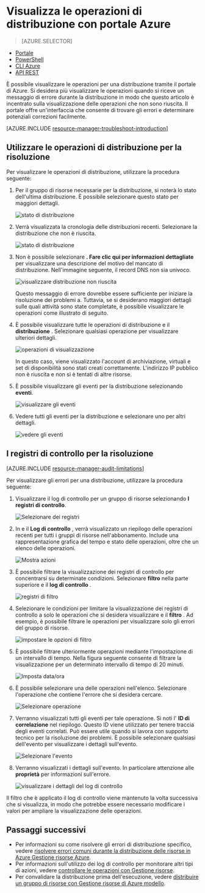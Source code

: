<properties
   pageTitle="Visualizzare le operazioni di distribuzione con portale | Microsoft Azure"
   description="In questo articolo viene descritto come utilizzare il portale di Azure per trovare gli errori di distribuzione di Manager delle risorse."
   services="azure-resource-manager,virtual-machines"
   documentationCenter=""
   tags="top-support-issue"
   authors="tfitzmac"
   manager="timlt"
   editor="tysonn"/>

<tags
   ms.service="azure-resource-manager"
   ms.devlang="na"
   ms.topic="article"
   ms.tgt_pltfrm="vm-multiple"
   ms.workload="infrastructure"
   ms.date="06/15/2016"
   ms.author="tomfitz"/>

# <a name="view-deployment-operations-with-azure-portal"></a>Visualizza le operazioni di distribuzione con portale Azure

> [AZURE.SELECTOR]
- [Portale](resource-manager-troubleshoot-deployments-portal.md)
- [PowerShell](resource-manager-troubleshoot-deployments-powershell.md)
- [CLI Azure](resource-manager-troubleshoot-deployments-cli.md)
- [API REST](resource-manager-troubleshoot-deployments-rest.md)

È possibile visualizzare le operazioni per una distribuzione tramite il portale di Azure. Si desidera più visualizzare le operazioni quando si riceve un messaggio di errore durante la distribuzione in modo che questo articolo è incentrato sulla visualizzazione delle operazioni che non sono riuscita. Il portale offre un'interfaccia che consente di trovare gli errori e determinare potenziali correzioni facilmente.

[AZURE.INCLUDE [resource-manager-troubleshoot-introduction](../includes/resource-manager-troubleshoot-introduction.md)]

## <a name="use-deployment-operations-to-troubleshoot"></a>Utilizzare le operazioni di distribuzione per la risoluzione

Per visualizzare le operazioni di distribuzione, utilizzare la procedura seguente:

1. Per il gruppo di risorse necessarie per la distribuzione, si noterà lo stato dell'ultima distribuzione. È possibile selezionare questo stato per maggiori dettagli.

    ![stato di distribuzione](./media/resource-manager-troubleshoot-deployments-portal/deployment-status.png)

2. Verrà visualizzata la cronologia delle distribuzioni recenti. Selezionare la distribuzione che non è riuscita.

    ![stato di distribuzione](./media/resource-manager-troubleshoot-deployments-portal/select-deployment.png)

3. Non è possibile selezionare **. Fare clic qui per informazioni dettagliate** per visualizzare una descrizione del motivo del mancato di distribuzione. Nell'immagine seguente, il record DNS non sia univoco.  

    ![visualizzare distribuzione non riuscita](./media/resource-manager-troubleshoot-deployments-portal/view-error.png)

    Questo messaggio di errore dovrebbe essere sufficiente per iniziare la risoluzione dei problemi a. Tuttavia, se si desiderano maggiori dettagli sulle quali attività sono state completate, è possibile visualizzare le operazioni come illustrato di seguito.

4. È possibile visualizzare tutte le operazioni di distribuzione e il **distribuzione** . Selezionare qualsiasi operazione per visualizzare ulteriori dettagli.

    ![operazioni di visualizzazione](./media/resource-manager-troubleshoot-deployments-portal/view-operations.png)

    In questo caso, viene visualizzato l'account di archiviazione, virtuali e set di disponibilità sono stati creati correttamente. L'indirizzo IP pubblico non è riuscita e non si è tentati di altre risorse.

5. È possibile visualizzare gli eventi per la distribuzione selezionando **eventi**.

    ![visualizzare gli eventi](./media/resource-manager-troubleshoot-deployments-portal/view-events.png)

6. Vedere tutti gli eventi per la distribuzione e selezionare uno per altri dettagli.

    ![vedere gli eventi](./media/resource-manager-troubleshoot-deployments-portal/see-all-events.png)

## <a name="use-audit-logs-to-troubleshoot"></a>I registri di controllo per la risoluzione

[AZURE.INCLUDE [resource-manager-audit-limitations](../includes/resource-manager-audit-limitations.md)]

Per visualizzare gli errori per una distribuzione, utilizzare la procedura seguente:

1. Visualizzare il log di controllo per un gruppo di risorse selezionando **I registri di controllo**.

    ![Selezionare dei registri](./media/resource-manager-troubleshoot-deployments-portal/select-audit-logs.png)

2. In e il **Log di controllo** , verrà visualizzato un riepilogo delle operazioni recenti per tutti i gruppi di risorse nell'abbonamento. Include una rappresentazione grafica del tempo e stato delle operazioni, oltre che un elenco delle operazioni.

    ![Mostra azioni](./media/resource-manager-troubleshoot-deployments-portal/audit-summary.png)

3. È possibile filtrare la visualizzazione dei registri di controllo per concentrarsi su determinate condizioni. Selezionare **filtro** nella parte superiore e il **log di controllo** .

    ![registri di filtro](./media/resource-manager-troubleshoot-deployments-portal/filter-logs.png)

4. Selezionare le condizioni per limitare la visualizzazione dei registri di controllo a solo le operazioni che si desidera visualizzare e il **filtro** . Ad esempio, è possibile filtrare le operazioni per visualizzare solo gli errori del gruppo di risorse.

    ![impostare le opzioni di filtro](./media/resource-manager-troubleshoot-deployments-portal/set-filter.png)

5. È possibile filtrare ulteriormente operazioni mediante l'impostazione di un intervallo di tempo. Nella figura seguente consente di filtrare la visualizzazione per un determinato intervallo di tempo di 20 minuti.

    ![Imposta data/ora](./media/resource-manager-troubleshoot-deployments-portal/select-time.png)

6. È possibile selezionare una delle operazioni nell'elenco. Selezionare l'operazione che contiene l'errore che si desidera cercare.

    ![Selezionare operazione](./media/resource-manager-troubleshoot-deployments-portal/select-operation.png)
  
7. Verranno visualizzati tutti gli eventi per tale operazione. Si noti l' **ID di correlazione** nel riepilogo. Questo ID viene utilizzato per tenere traccia degli eventi correlati. Può essere utile quando si lavora con supporto tecnico per la risoluzione dei problemi. È possibile selezionare qualsiasi dell'evento per visualizzare i dettagli sull'evento.

    ![Selezionare l'evento](./media/resource-manager-troubleshoot-deployments-portal/select-event.png)

8. Verranno visualizzati i dettagli sull'evento. In particolare attenzione alle **proprietà** per informazioni sull'errore.

    ![visualizzare i dettagli del log di controllo](./media/resource-manager-troubleshoot-deployments-portal/audit-details.png)

Il filtro che è applicato il log di controllo viene mantenuto la volta successiva che si visualizza, in modo che potrebbe essere necessario modificare i valori per ampliare la visualizzazione delle operazioni.

## <a name="next-steps"></a>Passaggi successivi

- Per informazioni su come risolvere gli errori di distribuzione specifico, vedere [risolvere errori comuni durante la distribuzione delle risorse in Azure Gestione risorse Azure](resource-manager-common-deployment-errors.md).
- Per informazioni sull'utilizzo dei log di controllo per monitorare altri tipi di azioni, vedere [controllare le operazioni con Gestione risorse](resource-group-audit.md).
- Per convalidare la distribuzione prima dell'esecuzione, vedere [distribuire un gruppo di risorse con Gestione risorse di Azure modello](resource-group-template-deploy.md).
